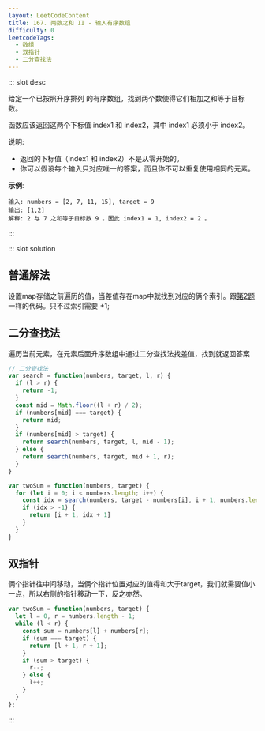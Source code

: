 ```yaml
---
layout: LeetCodeContent
title: 167. 两数之和 II - 输入有序数组
difficulty: 0
leetcodeTags:
  - 数组
  - 双指针
  - 二分查找法
---
```



::: slot desc

给定一个已按照升序排列 的有序数组，找到两个数使得它们相加之和等于目标数。

函数应该返回这两个下标值 index1 和 index2，其中 index1 必须小于 index2。

说明:

- 返回的下标值（index1 和 index2）不是从零开始的。
- 你可以假设每个输入只对应唯一的答案，而且你不可以重复使用相同的元素。


**示例**:

```
输入: numbers = [2, 7, 11, 15], target = 9
输出: [1,2]
解释: 2 与 7 之和等于目标数 9 。因此 index1 = 1, index2 = 2 。
```
:::


::: slot solution

## 普通解法

设置map存储之前遍历的值，当差值存在map中就找到对应的俩个索引。跟[第2题](/leetcode/two-sum.html)一样的代码。只不过索引需要 +1;


## 二分查找法

遍历当前元素，在元素后面升序数组中通过二分查找法找差值，找到就返回答案

```javascript
// 二分查找法
var search = function(numbers, target, l, r) {
  if (l > r) {
    return -1;
  }
  const mid = Math.floor((l + r) / 2);
  if (numbers[mid] === target) {
    return mid;
  }
  if (numbers[mid] > target) {
    return search(numbers, target, l, mid - 1);
  } else {
    return search(numbers, target, mid + 1, r);
  }
}

var twoSum = function(numbers, target) {
  for (let i = 0; i < numbers.length; i++) {
    const idx = search(numbers, target - numbers[i], i + 1, numbers.length - 1);
    if (idx > -1) {
      return [i + 1, idx + 1]
    }
  }
}
```

## 双指针

俩个指针往中间移动，当俩个指针位置对应的值得和大于target，我们就需要值小一点，所以右侧的指针移动一下，反之亦然。

```javascript
var twoSum = function(numbers, target) {
  let l = 0, r = numbers.length - 1;
  while (l < r) {
    const sum = numbers[l] + numbers[r];
    if (sum === target) {
      return [l + 1, r + 1];
    }
    if (sum > target) {
      r--;
    } else {
      l++;
    }
  }
};
```

:::